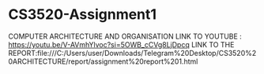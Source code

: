 # CS3520-Assignment1
COMPUTER ARCHITECTURE AND ORGANISATION
LINK TO YOUTUBE  :  https://youtu.be/V-AVmhYlvoc?si=5OWB_cCVg8LjDpcq
LINK TO THE REPORT:file:///C:/Users/user/Downloads/Telegram%20Desktop/CS3520%20ARCHITECTURE/report/assignment%20report%201.html
